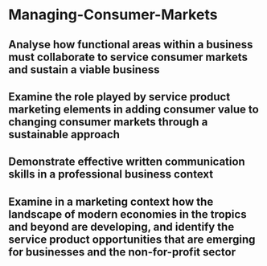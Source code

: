 # Managing-Consumer-Markets
## Analyse how functional areas within a business must collaborate to service consumer markets and sustain a viable business 
## Examine the role played by service product marketing elements in adding consumer value to changing consumer markets through a sustainable approach 
## Demonstrate effective written communication skills in a professional business context 
## Examine in a marketing context how the landscape of modern economies in the tropics and beyond are developing, and identify the service product opportunities that are emerging for businesses and the non-for-profit sector 
